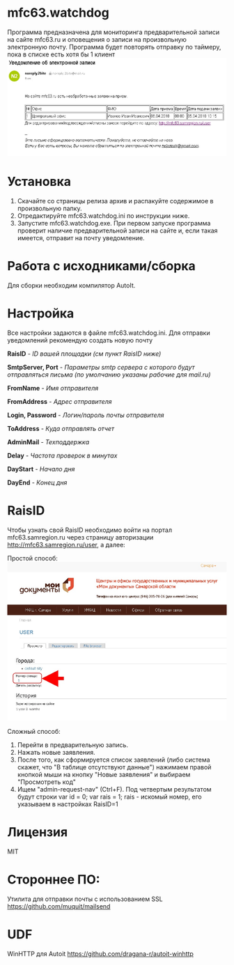 # mfc63.watchdog
Программа предназначена для мониторинга предварительной записи на сайте mfc63.ru и оповещения о записи на произвольную электронную почту. Программа будет повторять отправку по таймеру, пока в списке есть хотя бы 1 клиент
![](https://github.com/2bite/mfc63.watchdog/raw/master/screen2.png)

# Установка
1. Скачайте со страницы релиза архив и распакуйте содержимое в произвольную папку.
2. Отредактируйте mfc63.watchdog.ini по инструкции ниже.
3. Запустите mfc63.watchdog.exe. При первом запуске программа проверит наличие предварительной записи на сайте и, если такая имеется, отправит на почту уведомление.

# Работа с исходниками/сборка
Для сборки необходим компилятор AutoIt. 

# Настройка
Все настройки задаются в файле mfc63.watchdog.ini. Для отправки уведомлений рекомендую создать новую почту

**RaisID** - *ID вашей площадки (см пункт RaisID ниже)*

**SmtpServer, Port** - *Параметры smtp сервера с которого будут отправляться письма (по умолчанию указаны рабочие для mail.ru)*

**FromName** - *Имя отправителя*

**FromAddress** - *Адрес отправителя*

**Login, Password** - *Логин/пароль почты отправителя*

**ToAddress** - *Куда отправлять отчет*

**AdminMail** - *Техподдержка*

**Delay** - *Частота проверок в минутах*

**DayStart** - *Начало дня*

**DayEnd** - *Конец дня*

# RaisID
Чтобы узнать свой RaisID необходимо войти на портал mfc63.samregion.ru через страницу авторизации http://mfc63.samregion.ru/user, а далее:

Простой способ:
![](https://github.com/2bite/mfc63.watchdog/raw/master/screen3.jpg)

Сложный способ:
1. Перейти в предварительную запись.
2. Нажать новые заявления.
3. После того, как сформируется список заявлений (либо система скажет, что "В таблице отсутствуют данные") нажимаем правой кнопкой мыши на кнопку "Новые заявления" и выбираем "Просмотреть код"
4. Ищем "admin-request-nav" (Ctrl+F). Под четвертым результатом будут строки var id = 0; var rais = 1; rais - искомый номер, его указываем в настройках RaisID=1

# Лицензия
MIT

# Стороннее ПО:
Утилита для отправки почты с использованием SSL
https://github.com/muquit/mailsend

# UDF
WinHTTP для Autoit
https://github.com/dragana-r/autoit-winhttp
